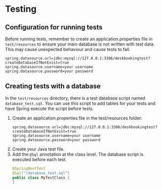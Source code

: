 # Testing

## Configuration for running tests

Before running tests, remember to create an application.properties file in `test/resources` to ensure your main database
is not written with test data. This may cause unexpected behaviour and cause tests to fail.

```properties
spring.datasource.url=jdbc:mysql://127.0.0.1:3306/deskbookingtest?createDatabaseIfNotExist=true
spring.datasource.username=your username
spring.datasource.password=your password
```

## Creating tests with a database

In the `test/resources` directory, there is a test database script named `database_test.sql`. You can use this script to
add tables for your tests and have Spring execute the script before tests.

1. Create an application.properties file in the test/resources folder:
    ```properties
    spring.datasource.url=jdbc:mysql://127.0.0.1:3306/deskbookingtest?createDatabaseIfNotExist=true
    spring.datasource.username=your username
    spring.datasource.password=your password
    ```
2. Create your Java test file.
3. Add the `@Sql` annotation at the class level. The database script is executed before each test.
    ```java
   @SpringBootTest
   @Sql("/database_test.sql")
   public class MyTestClass {
   }
   ```
